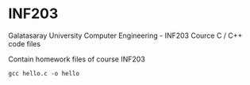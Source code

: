 INF203
======
Galatasaray University Computer Engineering - INF203 Cource C / C++ code files


Contain homework files of course INF203
 
 ```
 gcc hello.c -o hello
 ```
 
